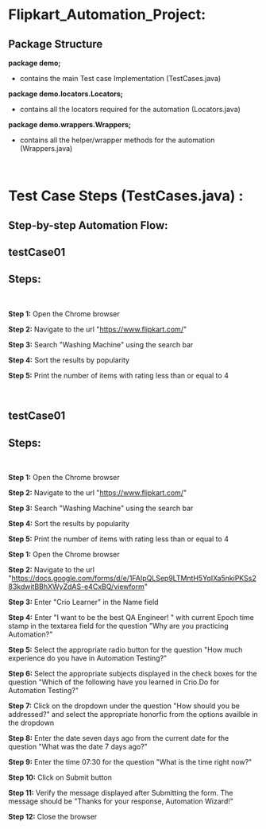 # Flipkart_Automation_Project:


## Package Structure 

**package demo;** 
- contains the main Test case Implementation (TestCases.java)
 
**package demo.locators.Locators;**
- contains all the locators required for the automation (Locators.java)
  
**package demo.wrappers.Wrappers;**
- contains all the helper/wrapper methods for the automation (Wrappers.java)

<br>


# Test Case Steps (TestCases.java) :
## Step-by-step Automation Flow: 


## testCase01

## Steps:
<br>

**Step 1:** Open the Chrome browser

**Step 2:** Navigate to the url "https://www.flipkart.com/"

**Step 3:** Search "Washing Machine" using the search bar

**Step 4:** Sort the results by popularity 

**Step 5:** Print the number of items with rating less than or equal to 4

<br>

## testCase01

## Steps:
<br>

**Step 1:** Open the Chrome browser

**Step 2:** Navigate to the url "https://www.flipkart.com/"

**Step 3:** Search "Washing Machine" using the search bar

**Step 4:** Sort the results by popularity 

**Step 5:** Print the number of items with rating less than or equal to 4





**Step 1:** Open the Chrome browser

**Step 2:** Navigate to the url "https://docs.google.com/forms/d/e/1FAIpQLSep9LTMntH5YqIXa5nkiPKSs283kdwitBBhXWyZdAS-e4CxBQ/viewform"

**Step 3:** Enter "Crio Learner" in the Name field

**Step 4:** Enter "I want to be the best QA Engineer! " with current Epoch time stamp in the textarea field for the question "Why are you practicing Automation?" 

**Step 5:** Select the appropriate radio button for the question "How much experience do you have in Automation Testing?"

**Step 6:** Select the appropriate subjects displayed in the check boxes for the question "Which of the following have you learned in Crio.Do for Automation Testing?"

**Step 7:** Click on the dropdown under the question "How should you be addressed?" and select the appropriate honorfic from the options availble in the dropdown 

**Step 8:** Enter the date seven days ago from the current date for the question "What was the date 7 days ago?"

**Step 9:** Enter the time 07:30 for the question "What is the time right now?"

**Step 10:** Click on Submit button

**Step 11:** Verify the message displayed after Submitting the form. The message should be "Thanks for your response, Automation Wizard!"

**Step 12:** Close the browser





